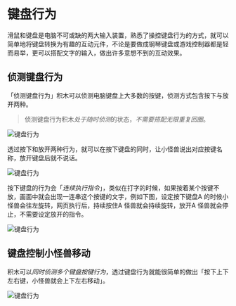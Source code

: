 # 键盘行为

滑鼠和键盘是电脑不可或缺的两大输入装置，熟悉了操控键盘行为的方式，就可以简单地将键盘转换为有趣的互动元件，不论是要做成钢琴键盘或游戏控制器都是轻而易举，更可以搭配文字的输入，做出许多意想不到的互动效果。

## 侦测键盘行为

「侦测键盘行为」积木可以侦测电脑键盘上大多数的按键，侦测方式包含按下与放开两种。

> 侦测键盘行为积木*处于随时侦测*的状态，*不需要搭配无限重复回圈*。

![键盘行为](https://raw.githubusercontent.com/junhuanchen/test_repository/master/bpi-web/tutorials/images/zh-tw/docs/webbit/detect/keyboard-01.jpg)

透过按下和放开两种行为，就可以在按下键盘的同时，让小怪兽说出对应按键名称，放开键盘后就不说话。

![键盘行为](https://raw.githubusercontent.com/junhuanchen/test_repository/master/bpi-web/tutorials/images/zh-tw/docs/webbit/detect/keyboard-02.gif)

按下键盘的行为会「*连续执行指令*」，类似在打字的时候，如果按着某个按键不放，画面中就会出现一连串这个按键的文字，例如下图，设定按下键盘A 的时候小怪兽会往左旋转，网页执行后，持续按住A 怪兽就会持续旋转，放开A 怪兽就会停止，不需要设定放开的指令。

![键盘行为](https://raw.githubusercontent.com/junhuanchen/test_repository/master/bpi-web/tutorials/images/zh-tw/docs/webbit/detect/keyboard-03.gif)

## 键盘控制小怪兽移动

积木可以*同时侦测多个键盘按键行为*，透过键盘行为就能很简单的做出「按下上下左右键，小怪兽就会上下左右移动」。

![键盘行为](https://raw.githubusercontent.com/junhuanchen/test_repository/master/bpi-web/tutorials/images/zh-tw/docs/webbit/detect/keyboard-04.gif)